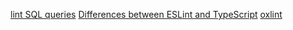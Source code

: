 [lint SQL queries](https://safeql.dev/)
[Differences between ESLint and TypeScript](https://eslint.org/blog/2025/01/differences-between-eslint-and-typescript/)
[oxlint](https://oxc.rs/docs/guide/usage/linter.html)

